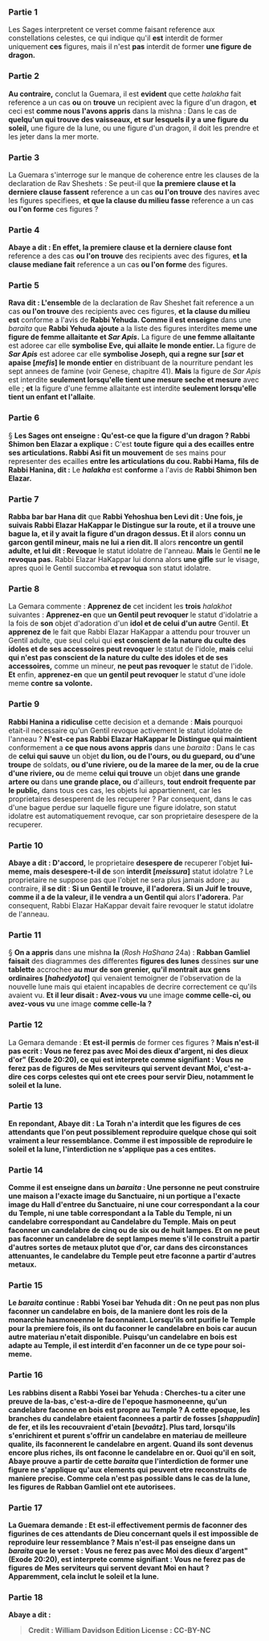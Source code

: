 
### Partie 1
Les Sages interpretent ce verset comme faisant reference aux constellations celestes, ce qui indique qu'il <b>est</b> interdit de former uniquement <b>ces</b> figures, mais il n'est <b>pas</b> interdit de former <b>une figure de dragon.</b>

### Partie 2
<b>Au contraire,</b> conclut la Guemara, il est <b>evident</b> que cette <i>halakha</i> fait reference a un cas <b>ou</b> on <b>trouve</b> un recipient avec la figure d'un dragon, <b>et</b> ceci est <b>comme nous l'avons appris</b> dans la mishna : Dans le cas de <b>quelqu'un qui trouve des vaisseaux, et sur lesquels il y a une figure du soleil,</b> une figure de la lune, ou une figure d'un dragon, il doit les prendre et les jeter dans la mer morte.

### Partie 3
La Guemara s'interroge sur le manque de coherence entre les clauses de la declaration de Rav Sheshets : Se peut-il que <b>la premiere clause et la derniere clause fassent</b> reference a un cas <b>ou l'on trouve</b> des navires avec les figures specifiees, <b>et que la clause du milieu fasse</b> reference a un cas <b>ou l'on forme</b> ces figures ?

### Partie 4
<b>Abaye a dit : En effet, la premiere clause et la derniere clause font</b> reference a des cas <b>ou l'on trouve</b> des recipients avec des figures, <b>et la clause mediane fait</b> reference a un cas <b>ou l'on forme</b> des figures.

### Partie 5
<b>Rava dit : L'ensemble</b> de la declaration de Rav Sheshet fait reference a un cas <b>ou l'on trouve</b> des recipients avec ces figures, <b>et la clause du milieu est</b> conforme a l'avis de <b>Rabbi Yehuda. Comme il est enseigne</b> dans une <i>baraita</i> que <b>Rabbi Yehuda ajoute</b> a la liste des figures interdites <b>meme une figure de femme allaitante et <i>Sar Apis</i>.</b> La figure de <b>une femme allaitante</b> est adoree car elle <b>symbolise Eve, qui allaite le monde entier. </b> La figure de <b><i>Sar Apis</i></b> est adoree car elle <b>symbolise Joseph, qui a regne sur [<i>sar</i> et apaise [<i>mefis</i>] le monde entier</b> en distribuant de la nourriture pendant les sept annees de famine (voir Genese, chapitre 41). <b>Mais</b> la figure de <i>Sar Apis</i> est interdite <b>seulement lorsqu'elle tient une mesure seche et mesure</b> avec elle ; <b>et</b> la figure d'une femme allaitante est interdite <b>seulement lorsqu'elle tient un enfant et l'allaite</b>.

### Partie 6
§ <b>Les Sages ont enseigne : Qu'est-ce que la figure d'un dragon ? Rabbi Shimon ben Elazar a explique :</b> C'est <b>toute figure</b> <b>qui a des ecailles entre ses articulations. Rabbi Asi fit un mouvement</b> de ses mains pour representer des ecailles <b>entre les articulations du cou. Rabbi Hama, fils de Rabbi Hanina, dit :</b> Le <b><i>halakha</i></b> est <b>conforme</b> a l'avis de <b>Rabbi Shimon ben Elazar.</b>

### Partie 7
<b>Rabba bar bar Hana dit</b> que <b>Rabbi Yehoshua ben Levi dit : Une fois, je suivais Rabbi Elazar HaKappar le Distingue sur la route, et il a trouve une bague la, et il y avait la figure d'un dragon dessus. Et il</b> alors <b>connu un garcon gentil mineur, mais ne lui a rien dit. Il</b> alors <b>rencontre un gentil adulte, et lui dit : Revoque</b> le statut idolatre de l'anneau. <b>Mais</b> le Gentil <b>ne le revoqua pas.</b> Rabbi Elazar HaKappar lui donna alors <b>une gifle</b> sur le visage, apres quoi le Gentil succomba <b>et revoqua</b> son statut idolatre.

### Partie 8
La Gemara commente : <b>Apprenez de</b> cet incident les <b>trois</b> <i>halakhot</i> suivantes : <b>Apprenez-en</b> que <b>un Gentil peut revoquer</b> le statut d'idolatrie a la fois de <b>son</b> objet d'adoration d'un <b>idol et de celui d'un autre</b> Gentil. <b>Et apprenez de</b> le fait que Rabbi Elazar HaKappar a attendu pour trouver un Gentil adulte, que seul celui qui <b>est conscient de la nature du culte des idoles et de ses accessoires peut revoquer</b> le statut de l'idole, <b>mais</b> celui <b>qui n'est pas conscient de la nature du culte des idoles et de ses accessoires,</b> comme un mineur, <b>ne peut pas revoquer</b> le statut de l'idole. <b>Et</b> enfin, <b>apprenez-en</b> que <b>un gentil peut revoquer</b> le statut d'une idole meme <b>contre sa volonte.</b>

### Partie 9
<b>Rabbi Hanina a ridiculise</b> cette decision et a demande : <b>Mais</b> pourquoi etait-il necessaire qu'un Gentil revoque activement le statut idolatre de l'anneau ? <b>N'est-ce pas Rabbi Elazar HaKappar le Distingue qui maintient</b> conformement a <b>ce que nous avons appris</b> dans une <i>baraita</i> : Dans le cas de <b>celui qui sauve</b> un objet <b>du lion, ou de l'ours, ou du guepard, ou d'une troupe</b> de soldats, <b>ou d'une riviere, ou de la maree de la mer, ou de la crue d'une riviere, ou</b> de meme <b>celui qui trouve</b> un objet <b>dans une grande artere ou</b> dans <b>une grande place, ou</b> d'ailleurs, <b>tout endroit frequente par le public,</b> dans tous ces cas, les objets lui appartiennent, car les proprietaires desesperent</b> de les recuperer ? </b> Par consequent, dans le cas d'une bague perdue sur laquelle figure une figure idolatre, son statut idolatre est automatiquement revoque, car son proprietaire desespere de la recuperer.

### Partie 10
<b>Abaye a dit : D'accord,</b> le proprietaire <b>desespere de</b> recuperer l'objet <b>lui-meme, mais desespere-t-il de</b> son <b>interdit [<i>meissura</i>]</b> statut idolatre ? Le proprietaire ne suppose pas que l'objet ne sera plus jamais adore ; au contraire, <b>il se dit</b> : <b>Si un Gentil le trouve, il l'adorera. Si un Juif le trouve, comme il a de la valeur, il le vendra a un Gentil qui</b> alors <b>l'adorera.</b> Par consequent, Rabbi Elazar HaKappar devait faire revoquer le statut idolatre de l'anneau.

### Partie 11
§ <b>On a appris</b> dans une mishna <b>la</b> (<i>Rosh HaShana</i> 24a) : <b>Rabban Gamliel faisait</b> des diagrammes des differentes <b>figures des lunes</b> dessines <b>sur une tablette</b> accrochee <b>au mur de son grenier, qu'il montrait aux gens ordinaires</b> <b>[<i>hahedyotot</i>]</b> qui venaient temoigner de l'observation de la nouvelle lune mais qui etaient incapables de decrire correctement ce qu'ils avaient vu. <b>Et il leur disait : Avez-vous vu</b> une image <b>comme celle-ci, ou avez-vous vu</b> une image <b>comme celle-la ?</b>

### Partie 12
La Gemara demande : <b>Et est-il</b> <b>permis</b> de former ces figures ? <b>Mais n'est-il pas ecrit : <b>Vous ne ferez pas avec Moi</b> des dieux d'argent, ni des dieux d'or" (Exode 20:20), ce qui est interprete comme signifiant : <b>Vous ne ferez pas de figures de Mes serviteurs qui servent devant Moi,</b> c'est-a-dire ces corps celestes qui ont ete crees pour servir Dieu, notamment le soleil et la lune.

### Partie 13
En repondant, <b>Abaye dit : La Torah n'a interdit que</b> les figures de ces <b>attendants que l'on peut <b>possiblement reproduire</b> quelque chose qui soit vraiment <b>a leur ressemblance.</b> Comme il est impossible de reproduire le soleil et la lune, l'interdiction ne s'applique pas a ces entites.

### Partie 14
<b>Comme il est enseigne</b> dans un <i>baraita</i> : <b>Une personne ne peut construire une maison</b> a l'exacte <b>image du Sanctuaire,</b> ni <b>un portique</b> a l'exacte <b>image du Hall d'entree</b> du Sanctuaire, ni <b>une cour correspondant a la cour du Temple,</b> ni <b>une table correspondant a la Table</b> du Temple, ni <b>un candelabre correspondant au Candelabre</b> du Temple. <b>Mais</b> on <b>peut faconner</b> un candelabre <b>de cinq ou de six ou de huit</b> lampes. <b>Et</b> on <b>ne peut pas faconner</b> un candelabre <b>de sept</b> lampes <b>meme</b> s'il le construit <b>a partir d'autres sortes de metaux</b> plutot que d'or, car dans des circonstances attenuantes, le candelabre du Temple peut etre faconne a partir d'autres metaux.

### Partie 15
Le <i>baraita</i> continue : <b>Rabbi Yosei bar Yehuda dit : On ne peut pas non plus faconner un candelabre en bois, de la maniere dont</b> les rois de <b>la monarchie hasmoneenne le faconnaient</b>. Lorsqu'ils ont purifie le Temple pour la premiere fois, ils ont du faconner le candelabre en bois car aucun autre materiau n'etait disponible. Puisqu'un candelabre en bois est adapte au Temple, il est interdit d'en faconner un de ce type pour soi-meme.

### Partie 16
Les rabbins <b>disent a</b> Rabbi Yosei bar Yehuda : Cherches-tu a citer <b>une preuve de la-bas,</b> c'est-a-dire de l'epoque hasmoneenne, qu'un candelabre faconne en bois est propre au Temple ? A cette epoque, les branches du candelabre <b>etaient</b> faconnees a partir de <b>fosses [<i>shappudin</i>] de fer, et ils les recouvraient</b> <b>d'etain [<i>bevaâtz</i>].</b> Plus tard, lorsqu'ils <b>s'enrichirent</b> et purent s'offrir un candelabre en materiau de meilleure qualite, <b>ils faconnerent</b> le candelabre <b>en argent. </b> Quand ils sont devenus encore plus riches, ils ont faconne</b> le candelabre <b>en or.</b> Quoi qu'il en soit, Abaye prouve a partir de cette <i>baraita</i> que l'interdiction de former une figure ne s'applique qu'aux elements qui peuvent etre reconstruits de maniere precise. Comme cela n'est pas possible dans le cas de la lune, les figures de Rabban Gamliel ont ete autorisees.

### Partie 17
La Guemara demande : <b>Et est-il</b> effectivement <b>permis</b> de faconner des figurines de ces <b>attendants</b> de Dieu concernant <b>quels il est impossible de reproduire leur ressemblance ? Mais n'est-il pas enseigne</b> dans un <i>baraita</i> que le verset : <b>Vous ne ferez pas avec Moi</b> des dieux d'argent" (Exode 20:20), est interprete comme signifiant : <b>Vous ne ferez pas de figures de Mes serviteurs qui servent devant Moi en haut ?</b> Apparemment, cela inclut le soleil et la lune.

### Partie 18
<b>Abaye a dit :</b>

>Credit : William Davidson Edition
>License : CC-BY-NC